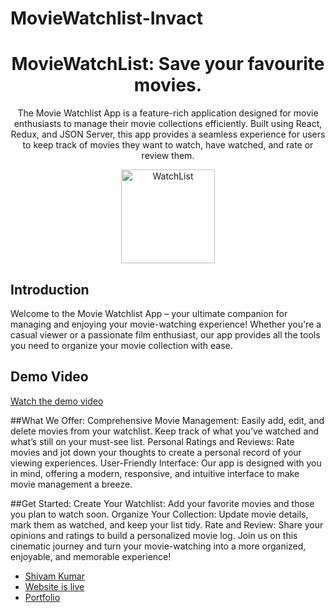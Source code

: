 # MovieWatchlist-Invact
<h1 align="center">MovieWatchList: Save your favourite movies.  
</h1>
<p align="center">
The Movie Watchlist App is a feature-rich application designed for movie enthusiasts to manage their movie collections efficiently. Built using React, Redux, and JSON Server, this app provides a seamless experience for users to keep track of movies they want to watch, have watched, and rate or review them.
</p>

<p align="center">
  <a href="https://drive.google.com/file/d/18gUTog-GZIQa8hxh_SlFsT4-5ibW43IV/view?usp=sharing"> 
    <img src="https://drive.google.com/file/d/18gUTog-GZIQa8hxh_SlFsT4-5ibW43IV/view?usp=sharing" height="150spx" alt="WatchList"> 
  </a>
</p>

## Introduction
Welcome to the Movie Watchlist App – your ultimate companion for managing and enjoying your movie-watching experience! Whether you're a casual viewer or a passionate film enthusiast, our app provides all the tools you need to organize your movie collection with ease.

## Demo Video
[Watch the demo video]([https://devfolio.co/projects/quizzwhizz-6e13](https://drive.google.com/file/d/1UG2HlEYFRJunooI3Hv2bNdMb-3Zfj9ZY/view))

##What We Offer:
Comprehensive Movie Management: Easily add, edit, and delete movies from your watchlist. Keep track of what you’ve watched and what’s still on your must-see list.
Personal Ratings and Reviews: Rate movies and jot down your thoughts to create a personal record of your viewing experiences.
User-Friendly Interface: Our app is designed with you in mind, offering a modern, responsive, and intuitive interface to make movie management a breeze.

##Get Started:
Create Your Watchlist: Add your favorite movies and those you plan to watch soon.
Organize Your Collection: Update movie details, mark them as watched, and keep your list tidy.
Rate and Review: Share your opinions and ratings to build a personalized movie log.
Join us on this cinematic journey and turn your movie-watching into a more organized, enjoyable, and memorable experience!

- [Shivam Kumar](https://github.com/ShivamKumar-mnnit)
- [Website is live ](https://shivamkumar-mnnit.github.io/MovieWatchlist-Invact/#/)
- [Portfolio](https://shivamkumar-mnnit.github.io/portfolio/)
